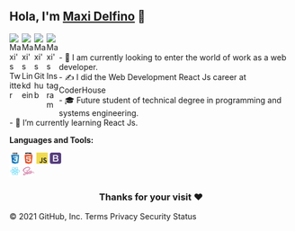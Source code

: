 ## Hola, I'm [Maxi Delfino](linkedin.com/in/maximiliano-delfino) 👋

<a href="https://twitter.com/Maxiidelfino">
  <img align="left" alt="Maxi's Twitter" width="22px" src="https://cdn.jsdelivr.net/npm/simple-icons@v3/icons/twitter.svg" />
</a>
<a href="linkedin.com/in/maximiliano-delfino">
  <img align="left" alt="Maxi's Linkdein" width="22px" src="https://cdn.jsdelivr.net/npm/simple-icons@v3/icons/linkedin.svg" />
</a>
<a href="https://github.com/maxidelfino">
  <img align="left" alt="Maxi's Github" width="22px" src="https://cdn.jsdelivr.net/npm/simple-icons@v3/icons/github.svg" />
</a>
<a href="https://www.instagram.com/maxi.delfino/">
  <img align="left" alt="Maxi's Instagram" width="22px" src="https://cdn.jsdelivr.net/npm/simple-icons@v3/icons/instagram.svg" />
</a>

<br/>
<br/>
- 💼 I am currently looking to enter the world of work as a web developer. <br/>
- ✍️ I did the Web Development React Js career at CoderHouse<br/>
- 🎓 Future student of technical degree in programming and systems engineering.<br/>
- 🌱 I’m currently learning React Js.

**Languages and Tools:**

<code><img height="20" src="https://raw.githubusercontent.com/github/explore/80688e429a7d4ef2fca1e82350fe8e3517d3494d/topics/css/css.png"></code>
<code><img height="20" src="https://raw.githubusercontent.com/github/explore/80688e429a7d4ef2fca1e82350fe8e3517d3494d/topics/html/html.png"></code>
<code><img height="20" src="https://raw.githubusercontent.com/github/explore/80688e429a7d4ef2fca1e82350fe8e3517d3494d/topics/javascript/javascript.png"></code>
<code><img height="20" src="https://raw.githubusercontent.com/github/explore/80688e429a7d4ef2fca1e82350fe8e3517d3494d/topics/bootstrap/bootstrap.png"></code>  
<code><img height="20" src="https://raw.githubusercontent.com/github/explore/80688e429a7d4ef2fca1e82350fe8e3517d3494d/topics/react/react.png"></code>
<code><img height="20" src="https://raw.githubusercontent.com/github/explore/80688e429a7d4ef2fca1e82350fe8e3517d3494d/topics/sass/sass.png"></code>

<div align="center">

### Thanks for your visit ❤️

</div>
© 2021 GitHub, Inc.
Terms
Privacy
Security
Status
